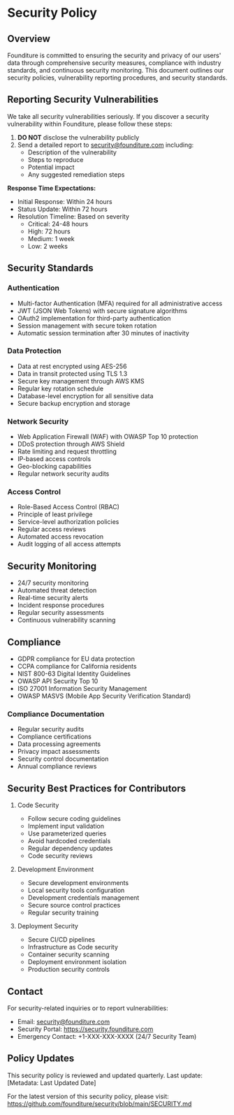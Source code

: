 # Security Policy

## Overview

Founditure is committed to ensuring the security and privacy of our users' data through comprehensive security measures, compliance with industry standards, and continuous security monitoring. This document outlines our security policies, vulnerability reporting procedures, and security standards.

## Reporting Security Vulnerabilities

We take all security vulnerabilities seriously. If you discover a security vulnerability within Founditure, please follow these steps:

1. **DO NOT** disclose the vulnerability publicly
2. Send a detailed report to security@founditure.com including:
   - Description of the vulnerability
   - Steps to reproduce
   - Potential impact
   - Any suggested remediation steps

**Response Time Expectations:**
- Initial Response: Within 24 hours
- Status Update: Within 72 hours
- Resolution Timeline: Based on severity
  - Critical: 24-48 hours
  - High: 72 hours
  - Medium: 1 week
  - Low: 2 weeks

## Security Standards

### Authentication
<!-- Requirement: Authentication and Authorization
     Location: 5.1 AUTHENTICATION AND AUTHORIZATION/5.1.1 Authentication Methods -->
- Multi-factor Authentication (MFA) required for all administrative access
- JWT (JSON Web Tokens) with secure signature algorithms
- OAuth2 implementation for third-party authentication
- Session management with secure token rotation
- Automatic session termination after 30 minutes of inactivity

### Data Protection
<!-- Requirement: Data Security
     Location: 5.2 DATA SECURITY/5.2.1 Encryption Standards -->
- Data at rest encrypted using AES-256
- Data in transit protected using TLS 1.3
- Secure key management through AWS KMS
- Regular key rotation schedule
- Database-level encryption for all sensitive data
- Secure backup encryption and storage

### Network Security
<!-- Requirement: Security Compliance
     Location: 5. SECURITY CONSIDERATIONS/5.3.3 Security Compliance -->
- Web Application Firewall (WAF) with OWASP Top 10 protection
- DDoS protection through AWS Shield
- Rate limiting and request throttling
- IP-based access controls
- Geo-blocking capabilities
- Regular network security audits

### Access Control
<!-- Requirement: Authentication and Authorization
     Location: 5.1 AUTHENTICATION AND AUTHORIZATION/5.1.1 Authentication Methods -->
- Role-Based Access Control (RBAC)
- Principle of least privilege
- Service-level authorization policies
- Regular access reviews
- Automated access revocation
- Audit logging of all access attempts

## Security Monitoring
<!-- Requirement: Incident Response
     Location: 5.3 SECURITY PROTOCOLS/5.3.5 Incident Response Plan -->
- 24/7 security monitoring
- Automated threat detection
- Real-time security alerts
- Incident response procedures
- Regular security assessments
- Continuous vulnerability scanning

## Compliance
<!-- Requirement: Security Compliance
     Location: 5. SECURITY CONSIDERATIONS/5.3.3 Security Compliance -->
- GDPR compliance for EU data protection
- CCPA compliance for California residents
- NIST 800-63 Digital Identity Guidelines
- OWASP API Security Top 10
- ISO 27001 Information Security Management
- OWASP MASVS (Mobile App Security Verification Standard)

### Compliance Documentation
- Regular security audits
- Compliance certifications
- Data processing agreements
- Privacy impact assessments
- Security control documentation
- Annual compliance reviews

## Security Best Practices for Contributors

1. Code Security
   - Follow secure coding guidelines
   - Implement input validation
   - Use parameterized queries
   - Avoid hardcoded credentials
   - Regular dependency updates
   - Code security reviews

2. Development Environment
   - Secure development environments
   - Local security tools configuration
   - Development credentials management
   - Secure source control practices
   - Regular security training

3. Deployment Security
   - Secure CI/CD pipelines
   - Infrastructure as Code security
   - Container security scanning
   - Deployment environment isolation
   - Production security controls

## Contact

For security-related inquiries or to report vulnerabilities:
- Email: security@founditure.com
- Security Portal: https://security.founditure.com
- Emergency Contact: +1-XXX-XXX-XXXX (24/7 Security Team)

## Policy Updates

This security policy is reviewed and updated quarterly. Last update: [Metadata: Last Updated Date]

For the latest version of this security policy, please visit: https://github.com/founditure/security/blob/main/SECURITY.md